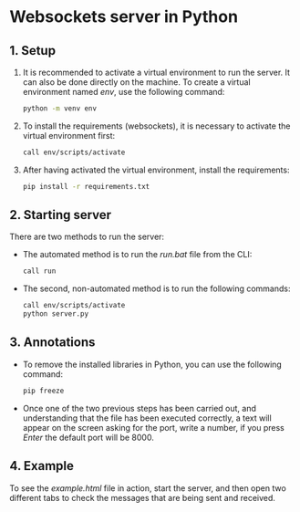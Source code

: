 # Websockets server in Python

## 1. Setup

1. It is recommended to activate a virtual environment to run the server. It can also be done directly on the machine. To create a virtual environment named _env_, use the following command:
	```bash
	python -m venv env
	```

2. To install the requirements (websockets), it is necessary to activate the virtual environment first:
	```bash
	call env/scripts/activate
	```
	
3. After having activated the virtual environment, install the requirements:
	```bash
	pip install -r requirements.txt
	```


## 2. Starting server
There are two methods to run the server:
- The automated method is to run the _run.bat_ file from the CLI:
	```bash
	call run
	```

- The second, non-automated method is to run the following commands:
	```bash
	call env/scripts/activate
	python server.py
	```

## 3. Annotations

- To remove the installed libraries in Python, you can use the following command:
	```bash
	pip freeze
	```

- Once one of the two previous steps has been carried out, and understanding that the file has been executed correctly, a text will appear on the screen asking for the port, write a number, if you press _Enter_ the default port will be 8000.

## 4. Example

To see the _example.html_ file in action, start the server, and then open two different tabs to check the messages that are being sent and received.